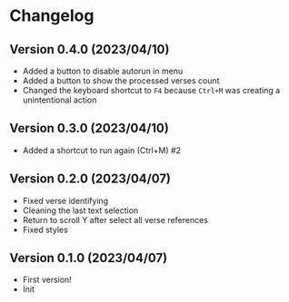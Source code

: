 # Changelog

## Version 0.4.0 (2023/04/10)

- Added a button to disable autorun in menu
- Added a button to show the processed verses count 
- Changed the keyboard shortcut to `F4` because `Ctrl+M` was creating a
  unintentional action

## Version 0.3.0 (2023/04/10)

- Added a shortcut to run again (Ctrl+M) #2

## Version 0.2.0 (2023/04/07)

- Fixed verse identifying
- Cleaning the last text selection
- Return to scroll Y after select all verse references
- Fixed styles

## Version 0.1.0 (2023/04/07)

- First version!
- Init
